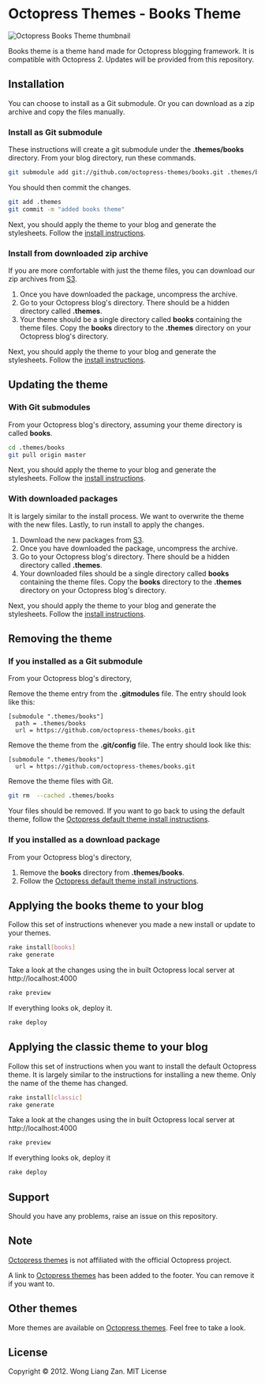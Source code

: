 # Octopress Themes - Books Theme

![Octopress Books Theme thumbnail](https://s3.amazonaws.com/static.octopressthemes.com/thumbnails/books-thumbnail.png)

Books theme is a theme hand made for Octopress blogging framework. It is compatible with Octopress 2. Updates will be provided from this repository.

## Installation

You can choose to install as a Git submodule. Or you can download as a zip archive and copy the files manually.

### Install as Git submodule

These instructions will create a git submodule under the __.themes/books__ directory. From your blog directory, run these commands.

``` sh
git submodule add git://github.com/octopress-themes/books.git .themes/books
```

You should then commit the changes.

``` sh
git add .themes
git commit -m "added books theme"
```

Next, you should apply the theme to your blog and generate the stylesheets. Follow the [install instructions](#applying-the-books-theme-to-your-blog).

### Install from downloaded zip archive

If you are more comfortable with just the theme files, you can download our zip archives from [S3](https://s3.amazonaws.com/static.octopressthemes.com/themes/books-v0.1.0.zip).

1. Once you have downloaded the package, uncompress the archive.
2. Go to your Octopress blog's directory. There should be a hidden directory called __.themes__.
3. Your theme should be a single directory called __books__ containing the theme files. Copy the __books__ directory to the __.themes__ directory on your Octopress blog's directory.

Next, you should apply the theme to your blog and generate the stylesheets. Follow the [install instructions](#applying-the-books-theme-to-your-blog).

## Updating the theme

### With Git submodules

From your Octopress blog's directory, assuming your theme directory is called __books__.

``` sh
cd .themes/books
git pull origin master
```

Next, you should apply the theme to your blog and generate the stylesheets. Follow the [install instructions](#applying-the-books-theme-to-your-blog).

### With downloaded packages

It is largely similar to the install process. We want to overwrite the theme with the new files. Lastly, to run install to apply the changes.

1. Download the new packages from [S3](https://s3.amazonaws.com/static.octopressthemes.com/themes/books-v0.1.0.zip).
2. Once you have downloaded the package, uncompress the archive.
3. Go to your Octopress blog's directory. There should be a hidden directory called __.themes__.
4. Your downloaded files should be a single directory called __books__ containing the theme files. Copy the __books__ directory to the __.themes__ directory on your Octopress blog's directory.

Next, you should apply the theme to your blog and generate the stylesheets. Follow the [install instructions](#applying-the-books-theme-to-your-blog).

## Removing the theme

### If you installed as a Git submodule

From your Octopress blog's directory,

Remove the theme entry from the __.gitmodules__ file. The entry should look like this:
```
[submodule ".themes/books"]
  path = .themes/books
  url = https://github.com/octopress-themes/books.git
```

Remove the theme from the __.git/config__ file. The entry should look like this:
```
[submodule ".themes/books"]
  url = https://github.com/octopress-themes/books.git
```

Remove the theme files with Git.
``` sh
git rm  --cached .themes/books
```

Your files should be removed. If you want to go back to using the default theme, follow the [Octopress default theme install instructions](#applying-the-books-theme-to-your-blog).

### If you installed as a download package

From your Octopress blog's directory,

1. Remove the __books__ directory from __.themes/books__.
2. Follow the [Octopress default theme install instructions](#applying-the-bookstheme-to-your-blog).

## Applying the books theme to your blog

Follow this set of instructions whenever you made a new install or update to your themes.

``` sh
rake install[books]
rake generate
```

Take a look at the changes using the in built Octopress local server at http://localhost:4000

``` sh
rake preview
```

If everything looks ok, deploy it.

``` sh
rake deploy
```

## Applying the classic theme to your blog

Follow this set of instructions when you want to install the default Octopress theme. It is largely similar to the instructions for installing a new theme. Only the name of the theme has changed.

``` sh
rake install[classic]
rake generate
```

Take a look at the changes using the in built Octopress local server at http://localhost:4000

``` sh
rake preview
```

If everything looks ok, deploy it

``` sh
rake deploy
```

## Support

Should you have any problems, raise an issue on this repository.

## Note

[Octopress themes](http://octopressthemes.com) is not affiliated with the official Octopress project.

A link to [Octopress themes](http://octopressthemes.com) has been added to the footer. You can remove it if you want to.

## Other themes

More themes are available on [Octopress themes](http://octopressthemes.com). Feel free to take a look.

## License

Copyright &copy; 2012. Wong Liang Zan. MIT License
